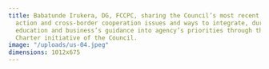 ```yaml
---
title: Babatunde Irukera, DG, FCCPC, sharing the Council’s most recent enforcement
  action and cross-border cooperation issues and ways to integrate, during a consumer
  education and business’s guidance into agency’s priorities through the Consumer
  Charter initiative of the Council.
image: "/uploads/us-04.jpeg"
dimensions: 1012x675
---
```



